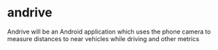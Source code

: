 andrive
=======

Andrive will be an Android application which uses the phone camera to measure distances to near vehicles while driving and other metrics
